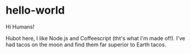 # hello-world

Hi Humans!

Hubot here, I like Node.js and Coffeescript (tht's what I'm made of!).
I've had tacos on the moon and find them far superior to Earth tacos.

